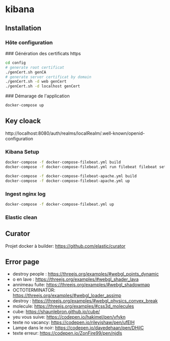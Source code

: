 # kibana

## Installation

### Hôte configuration

 
### Génération des certificats https

```bash
cd config
# generate root certificat
./genCert.sh genCA
# generate server certificat by domain
./genCert.sh -d web genCert
./genCert.sh -d localhost genCert
```

### Démarage de l'application
```bash
docker-compose up
```

## Key cloack
http://localhost:8080/auth/realms/localRealm/.well-known/openid-configuration


### Kibana Setup

```bash
docker-compose -f docker-compose-filebeat.yml build
docker-compose -f docker-compose-filebeat.yml run filebeat filebeat setup
```

```bash
docker-compose -f docker-compose-filebeat-apache.yml build
docker-compose -f docker-compose-filebeat-apache.yml up
```

### Ingest nginx log
```bash
docker-compose -f docker-compose-filebeat.yml up
```

### Elastic clean

## Curator 
Projet docker à builder: 
https://github.com/elastic/curator


## Error page
* destroy people : https://threejs.org/examples/#webgl_points_dynamic
* o en lave : https://threejs.org/examples/#webgl_shader_lava
* annimeau fuite: https://threejs.org/examples/#webgl_shadowmap
* OCTOTERMINATOR: https://threejs.org/examples/#webgl_loader_assimp
* destroy : https://threejs.org/examples/#webgl_physics_convex_break
* molecule: https://threejs.org/examples/#css3d_molecules
* cube: https://shaunlebron.github.io/cube/
* yeu vous suive: https://codepen.io/hakimel/pen/vfykn
* texte no vacancy: https://codepen.io/rileyjshaw/pen/ufEIH
* Lampe dans le noir: https://codepen.io/davedehaan/pen/DHjIC
* texte erreur: https://codepen.io/ZonFire99/pen/njdls
 

